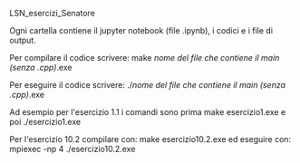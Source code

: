 LSN_esercizi_Senatore

Ogni cartella contiene il jupyter notebook (file .ipynb), i codici e i file di output.

Per compilare il codice scrivere: make *nome del file che contiene il main (senza .cpp)*.exe

Per eseguire il codice scrivere: ./*nome del file che contiene il main (senza .cpp)*.exe

Ad esempio per l'esercizio 1.1 i comandi sono prima make esercizio1.exe e poi ./esercizio1.exe

Per l'esercizio 10.2 compilare con: make esercizio10.2.exe ed eseguire con: mpiexec -np 4 ./esercizio10.2.exe

